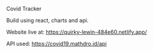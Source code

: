 Covid Tracker

Build using react, charts and api.

Website live at: https://quirky-lewin-484e60.netlify.app/

API used:  https://covid19.mathdro.id/api
